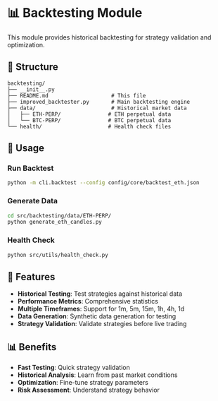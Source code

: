 # 📊 Backtesting Module

This module provides historical backtesting for strategy validation and optimization.

## 📁 Structure

```
backtesting/
├── __init__.py
├── README.md                    # This file
├── improved_backtester.py       # Main backtesting engine
├── data/                        # Historical market data
│   ├── ETH-PERP/               # ETH perpetual data
│   └── BTC-PERP/               # BTC perpetual data
└── health/                     # Health check files
```

## 🚀 Usage

### Run Backtest
```bash
python -m cli.backtest --config config/core/backtest_eth.json
```

### Generate Data
```bash
cd src/backtesting/data/ETH-PERP/
python generate_eth_candles.py
```

### Health Check
```bash
python src/utils/health_check.py
```

## 🎯 Features

- **Historical Testing**: Test strategies against historical data
- **Performance Metrics**: Comprehensive statistics
- **Multiple Timeframes**: Support for 1m, 5m, 15m, 1h, 4h, 1d
- **Data Generation**: Synthetic data generation for testing
- **Strategy Validation**: Validate strategies before live trading

## 📊 Benefits

- **Fast Testing**: Quick strategy validation
- **Historical Analysis**: Learn from past market conditions
- **Optimization**: Fine-tune strategy parameters
- **Risk Assessment**: Understand strategy behavior